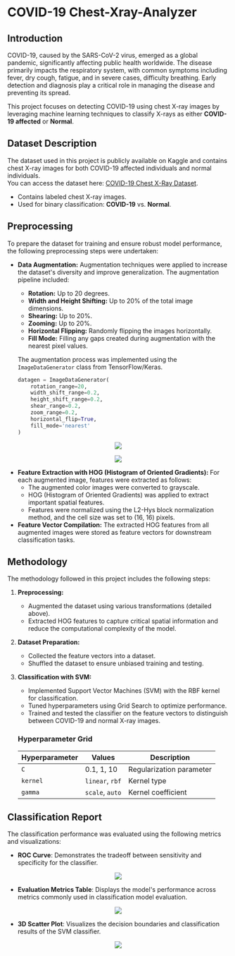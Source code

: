 # COVID-19 Chest-Xray-Analyzer
## Introduction  
COVID-19, caused by the SARS-CoV-2 virus, emerged as a global pandemic, significantly affecting public health worldwide. The disease primarily impacts the respiratory system, with common symptoms including fever, dry cough, fatigue, and in severe cases, difficulty breathing. Early detection and diagnosis play a critical role in managing the disease and preventing its spread.  

This project focuses on detecting COVID-19 using chest X-ray images by leveraging machine learning techniques to classify X-rays as either **COVID-19 affected** or **Normal**.  

## Dataset Description  
The dataset used in this project is publicly available on Kaggle and contains chest X-ray images for both COVID-19 affected individuals and normal individuals.  
You can access the dataset here: [COVID-19 Chest X-Ray Dataset](https://www.kaggle.com/datasets/alifrahman/covid19-chest-xray-image-dataset/code).  

- Contains labeled chest X-ray images.
- Used for binary classification: **COVID-19** vs. **Normal**.  

## Preprocessing  
To prepare the dataset for training and ensure robust model performance, the following preprocessing steps were undertaken:  

- **Data Augmentation:** Augmentation techniques were applied to increase the dataset's diversity and improve generalization. The augmentation pipeline included:  
   - **Rotation:** Up to 20 degrees.  
   - **Width and Height Shifting:** Up to 20% of the total image dimensions.  
   - **Shearing:** Up to 20%.  
   - **Zooming:** Up to 20%.  
   - **Horizontal Flipping:** Randomly flipping the images horizontally.  
   - **Fill Mode:** Filling any gaps created during augmentation with the nearest pixel values.  

    The augmentation process was implemented using the `ImageDataGenerator` class from TensorFlow/Keras.
   ```python
   datagen = ImageDataGenerator(
       rotation_range=20,
       width_shift_range=0.2,
       height_shift_range=0.2,
       shear_range=0.2,
       zoom_range=0.2,
       horizontal_flip=True,
       fill_mode='nearest'
   )
<p align="center">
  <img src="https://github.com/mahita2104/COVID-Xray-Analyzer/blob/main/Images/Covid_image_augmentation.png" />
</p> 
<p align="center">
  <img src="https://github.com/mahita2104/COVID-Xray-Analyzer/blob/main/Images/Normal_image_augmentation.png" />
</p> 
   
 - **Feature Extraction with HOG (Histogram of Oriented Gradients):**
  For each augmented image, features were extracted as follows:
      - The augmented color images were converted to grayscale.
      - HOG (Histogram of Oriented Gradients) was applied to extract important spatial features.
      - Features were normalized using the L2-Hys block normalization method, and the cell size was set to (16, 16) pixels.
 - **Feature Vector Compilation:**
    The extracted HOG features from all augmented images were stored as feature vectors for downstream classification tasks.

## Methodology
The methodology followed in this project includes the following steps:

1. **Preprocessing:**
   - Augmented the dataset using various transformations (detailed above).
   - Extracted HOG features to capture critical spatial information and reduce the computational complexity of the model.
2. **Dataset Preparation:**
   - Collected the feature vectors into a dataset.
   - Shuffled the dataset to ensure unbiased training and testing.
3. **Classification with SVM:**
   - Implemented Support Vector Machines (SVM) with the RBF kernel for classification.
   - Tuned hyperparameters using Grid Search to optimize performance.
   - Trained and tested the classifier on the feature vectors to distinguish between COVID-19 and normal X-ray images.
   ### Hyperparameter Grid  

      | Hyperparameter | Values                      | Description                       |
      |----------------|-----------------------------|-----------------------------------|
      | `C`            | 0.1, 1, 10                  | Regularization parameter          |
      | `kernel`       | `linear`, `rbf`             | Kernel type                       |
      | `gamma`        | `scale`, `auto`             | Kernel coefficient                |

## Classification Report
The classification performance was evaluated using the following metrics and visualizations:
 - **ROC Curve**: Demonstrates the tradeoff between sensitivity and specificity for the classifier.
<p align="center">
  <img src="https://github.com/mahita2104/COVID-Xray-Analyzer/blob/main/Images/Roc_curve.png" />
</p> 

 - **Evaluation Metrics Table**: Displays the model's performance across metrics commonly used in classification model evaluation.
 <p align="center">
  <img src="https://github.com/mahita2104/COVID-Xray-Analyzer/blob/main/Images/Evaluation_metrics.png" />
</p> 

 - **3D Scatter Plot**: Visualizes the decision boundaries and classification results of the SVM classifier.
 <p align="center">
  <img src="https://github.com/mahita2104/COVID-Xray-Analyzer/blob/main/Images/3d_plot.png" />
</p> 


